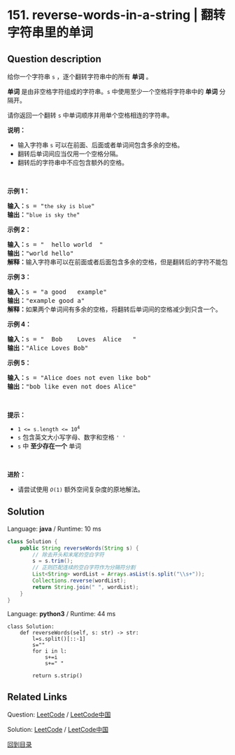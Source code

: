 ﻿# 151. reverse-words-in-a-string | 翻转字符串里的单词

## Question description

<!--If you want to use the English description, use <p>Given an input string <code>s</code>, reverse the order of the <strong>words</strong>.</p>

<p>A <strong>word</strong> is defined as a sequence of non-space characters. The <strong>words</strong> in <code>s</code> will be separated by at least one space.</p>

<p>Return <em>a string of the words in reverse order concatenated by a single space.</em></p>

<p><b>Note</b> that <code>s</code> may contain leading or trailing spaces or multiple spaces between two words. The returned string should only have a single space separating the words. Do not include any extra spaces.</p>

<p>&nbsp;</p>
<p><strong>Example 1:</strong></p>

<pre>
<strong>Input:</strong> s = &quot;the sky is blue&quot;
<strong>Output:</strong> &quot;blue is sky the&quot;
</pre>

<p><strong>Example 2:</strong></p>

<pre>
<strong>Input:</strong> s = &quot;  hello world  &quot;
<strong>Output:</strong> &quot;world hello&quot;
<strong>Explanation:</strong> Your reversed string should not contain leading or trailing spaces.
</pre>

<p><strong>Example 3:</strong></p>

<pre>
<strong>Input:</strong> s = &quot;a good   example&quot;
<strong>Output:</strong> &quot;example good a&quot;
<strong>Explanation:</strong> You need to reduce multiple spaces between two words to a single space in the reversed string.
</pre>

<p>&nbsp;</p>
<p><strong>Constraints:</strong></p>

<ul>
	<li><code>1 &lt;= s.length &lt;= 10<sup>4</sup></code></li>
	<li><code>s</code> contains English letters (upper-case and lower-case), digits, and spaces <code>&#39; &#39;</code>.</li>
	<li>There is <strong>at least one</strong> word in <code>s</code>.</li>
</ul>

<p>&nbsp;</p>
<p><b data-stringify-type="bold">Follow-up:&nbsp;</b>If the string data type is mutable in your language, can&nbsp;you solve it&nbsp;<b data-stringify-type="bold">in-place</b>&nbsp;with&nbsp;<code data-stringify-type="code">O(1)</code>&nbsp;extra space?</p>
 instead-->
<p>给你一个字符串 <code>s</code> ，逐个翻转字符串中的所有 <strong>单词</strong> 。</p>

<p><strong>单词</strong> 是由非空格字符组成的字符串。<code>s</code> 中使用至少一个空格将字符串中的 <strong>单词</strong> 分隔开。</p>

<p>请你返回一个翻转 <code>s</code> 中单词顺序并用单个空格相连的字符串。</p>

<p><strong>说明：</strong></p>

<ul>
	<li>输入字符串 <code>s</code> 可以在前面、后面或者单词间包含多余的空格。</li>
	<li>翻转后单词间应当仅用一个空格分隔。</li>
	<li>翻转后的字符串中不应包含额外的空格。</li>
</ul>

<p> </p>

<p><strong>示例 1：</strong></p>

<pre>
<strong>输入：</strong>s = "<code>the sky is blue</code>"
<strong>输出：</strong>"<code>blue is sky the</code>"
</pre>

<p><strong>示例 2：</strong></p>

<pre>
<strong>输入：</strong>s = "  hello world  "
<strong>输出：</strong>"world hello"
<strong>解释：</strong>输入字符串可以在前面或者后面包含多余的空格，但是翻转后的字符不能包括。
</pre>

<p><strong>示例 3：</strong></p>

<pre>
<strong>输入：</strong>s = "a good   example"
<strong>输出：</strong>"example good a"
<strong>解释：</strong>如果两个单词间有多余的空格，将翻转后单词间的空格减少到只含一个。
</pre>

<p><strong>示例 4：</strong></p>

<pre>
<strong>输入：</strong>s = "  Bob    Loves  Alice   "
<strong>输出：</strong>"Alice Loves Bob"
</pre>

<p><strong>示例 5：</strong></p>

<pre>
<strong>输入：</strong>s = "Alice does not even like bob"
<strong>输出：</strong>"bob like even not does Alice"
</pre>

<p> </p>

<p><strong>提示：</strong></p>

<ul>
	<li><code>1 <= s.length <= 10<sup>4</sup></code></li>
	<li><code>s</code> 包含英文大小写字母、数字和空格 <code>' '</code></li>
	<li><code>s</code> 中 <strong>至少存在一个</strong> 单词</li>
</ul>

<ul>
</ul>

<p> </p>

<p><strong>进阶：</strong></p>

<ul>
	<li>请尝试使用 <code><em>O</em>(1)</code> 额外空间复杂度的原地解法。</li>
</ul>




## Solution

Language: **java**  /  Runtime: 10 ms

```java
class Solution {
    public String reverseWords(String s) {
        // 除去开头和末尾的空白字符
        s = s.trim();
        // 正则匹配连续的空白字符作为分隔符分割
        List<String> wordList = Arrays.asList(s.split("\\s+"));
        Collections.reverse(wordList);
        return String.join(" ", wordList);
    }
}


```

Language: **python3**  /  Runtime: 44 ms

```python3
class Solution:
    def reverseWords(self, s: str) -> str:
        l=s.split()[::-1]
        s=""
        for i in l:
            s+=i
            s+=" "
        
        return s.strip()
```



## Related Links

Question: [LeetCode](https://leetcode.com/problems/reverse-words-in-a-string/description/)  /  [LeetCode中国](https://leetcode-cn.com/problems/reverse-words-in-a-string/description/)

Solution: [LeetCode](https://leetcode.com/articles/reverse-words-in-a-string/)  /  [LeetCode中国](https://leetcode-cn.com/articles/reverse-words-in-a-string/)

[回到目录](../README.md)